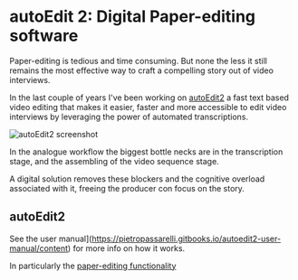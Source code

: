 # autoEdit 2: Digital Paper-editing software 

Paper-editing is tedious and time consuming. But none the less it still remains the most effective way to craft a compelling story out of video interviews. 

In the last couple of years I've been working on [autoEdit2](http://www.autoedit.io/) a fast text based video editing that makes it easier, faster and more accessible to edit video interviews by leveraging the power of automated transcriptions.

![autoEdit2 screenshot]()


In the analogue workflow the biggest bottle necks are in the transcription stage, and the assembling of the video sequence stage. 

A digital solution removes these blockers and the cognitive overload associated with it, freeing the producer con focus on the story.  


## autoEdit2 
See the user manual](https://pietropassarelli.gitbooks.io/autoedit2-user-manual/content) for more info on how it works. 

In particularly the [paper-editing functionality](https://pietropassarelli.gitbooks.io/autoedit2-user-manual/content/paperediting.html)


<!-- Donation based -->